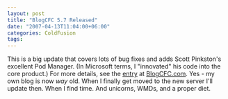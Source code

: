 ```yaml
---
layout: post
title: "BlogCFC 5.7 Released"
date: "2007-04-13T11:04:00+06:00"
categories: ColdFusion 
tags: 
---
```


This is a big update that covers lots of bug fixes and adds Scott Pinkston's excellent Pod Manager. (In Microsoft terms, I "innovated" his code into the core product.) For more details, see the <a href="http://www.blogcfc.com/index.cfm/2007/4/13/BlogCFC-57-Released">entry</a> at <a href="http://www.blogcfc.com">BlogCFC.com</a>. Yes - my own blog is now <i>way</i> old. When I finally get moved to the new server I'll update then. When I find time. And unicorns, WMDs, and a proper diet.